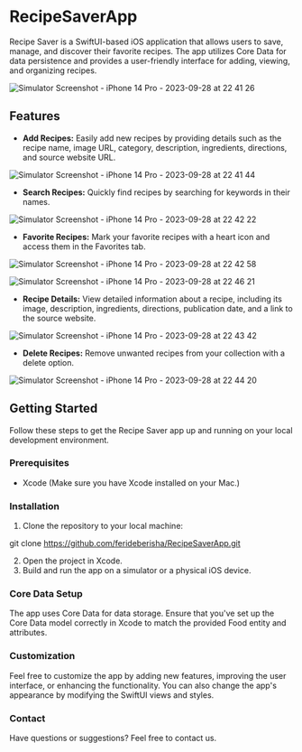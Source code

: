 # RecipeSaverApp

Recipe Saver is a SwiftUI-based iOS application that allows users to save, manage, and discover their favorite recipes. The app utilizes Core Data for data persistence and provides a user-friendly interface for adding, viewing, and organizing recipes.

![Simulator Screenshot - iPhone 14 Pro - 2023-09-28 at 22 41 26](https://github.com/festinaimeraj/RecipeSaverApp/assets/93921511/4a52c17d-5f82-4f60-82fa-fbdbb4dad863)

## Features

- **Add Recipes:** Easily add new recipes by providing details such as the recipe name, image URL, category, description, ingredients, directions, and source website URL.

![Simulator Screenshot - iPhone 14 Pro - 2023-09-28 at 22 41 44](https://github.com/festinaimeraj/RecipeSaverApp/assets/93921511/fe386b13-3635-450a-ac87-d9d941f47d85)

- **Search Recipes:** Quickly find recipes by searching for keywords in their names.

![Simulator Screenshot - iPhone 14 Pro - 2023-09-28 at 22 42 22](https://github.com/festinaimeraj/RecipeSaverApp/assets/93921511/4d8d9aec-8d3f-490f-8267-f2433f40800b)

- **Favorite Recipes:** Mark your favorite recipes with a heart icon and access them in the Favorites tab.
  
![Simulator Screenshot - iPhone 14 Pro - 2023-09-28 at 22 42 58](https://github.com/festinaimeraj/RecipeSaverApp/assets/93921511/32121472-bb35-4ef6-bbca-7c043894f1ba)

![Simulator Screenshot - iPhone 14 Pro - 2023-09-28 at 22 46 21](https://github.com/festinaimeraj/RecipeSaverApp/assets/93921511/3a059c27-0677-426b-ae8e-03f9c8a87310)

- **Recipe Details:** View detailed information about a recipe, including its image, description, ingredients, directions, publication date, and a link to the source website.

![Simulator Screenshot - iPhone 14 Pro - 2023-09-28 at 22 43 42](https://github.com/festinaimeraj/RecipeSaverApp/assets/93921511/1282000b-c350-4e13-9774-6bcb7cc700fd)

- **Delete Recipes:** Remove unwanted recipes from your collection with a delete option.

![Simulator Screenshot - iPhone 14 Pro - 2023-09-28 at 22 44 20](https://github.com/festinaimeraj/RecipeSaverApp/assets/93921511/1d1bdfaf-7816-474d-82ec-975e5005cdf5)

## Getting Started

Follow these steps to get the Recipe Saver app up and running on your local development environment.

### Prerequisites

- Xcode (Make sure you have Xcode installed on your Mac.)

### Installation

1. Clone the repository to your local machine:

git clone https://github.com/ferideberisha/RecipeSaverApp.git

2. Open the project in Xcode.
3. Build and run the app on a simulator or a physical iOS device.

### Core Data Setup
The app uses Core Data for data storage. Ensure that you've set up the Core Data model correctly in Xcode to match the provided Food entity and attributes.

### Customization
Feel free to customize the app by adding new features, improving the user interface, or enhancing the functionality. You can also change the app's appearance by modifying the SwiftUI views and styles.

### Contact
Have questions or suggestions? Feel free to contact us.


